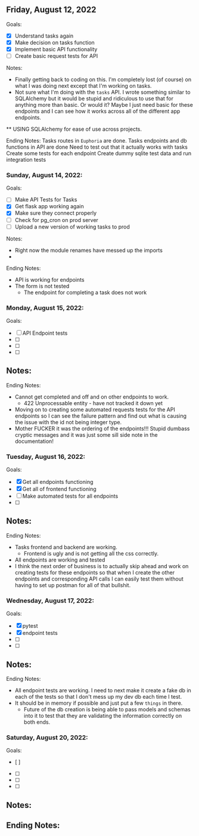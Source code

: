 ## Friday, August 12, 2022
Goals:
- [X] Understand tasks again
- [X] Make decision on tasks function
- [X] Implement basic API functionality
- [ ] Create basic request tests for API

Notes:
- Finally getting back to coding on this.  I'm completely lost (of course) on what I was doing next except that I'm working on tasks.
- Not sure what I'm doing with the `tasks` API.  I wrote something similar to SQLAlchemy but it would be stupid and ridiculous to use that for anything more than basic.  Or would it?  Maybe I just need basic for these endpoints and I can see how it works across all of the different app endpoints.

** USING SQLAlchemy for ease of use across projects.

Ending Notes:
Tasks routes in `Euphoria` are done.
Tasks endpoints and db functions in API are done
Need to test out that it actually works with tasks
Create some tests for each endpoint
Create dummy sqlite test data and run integration tests


### Sunday, August 14, 2022: 
Goals:
- [ ] Make API Tests for Tasks
- [X] Get flask app working again
- [X] Make sure they connect properly
- [ ] Check for pg_cron on prod server
- [ ] Upload a new version of working tasks to prod

Notes:
- Right now the module renames have messed up the imports
- 

Ending Notes:
- API is working for endpoints
- The form is not tested
  - The endpoint for completing a task does not work


### Monday, August 15, 2022: 
Goals:
- [ ] API Endpoint tests
- [ ] 
- [ ] 
- [ ] 
Notes:
- 

Ending Notes:
- Cannot get completed and off and on other endpoints to work.
  - 422 Unprocessable entity - have not tracked it down yet
- Moving on to creating some automated requests tests for the API endpoints so I can see the failure pattern and find out what is causing the issue with the id not being integer type.
- Mother FUCKER it was the ordering of the endpoints!!!  Stupid dumbass cryptic messages and it was just some sill side note in the documentation!


### Tuesday, August 16, 2022: 
Goals:
- [X] Get all endpoints functioning
- [X] Get all of frontend functioning
- [ ] Make automated tests for all endpoints
- [ ] 
Notes:
- 

Ending Notes:
- Tasks frontend and backend are working.
  - Frontend is ugly and is not getting all the css correctly.
- All endpoints are working and tested
- I think the next order of business is to actually skip ahead and work on creating tests for these endpoints so that when I create the other endpoints and corresponding API calls I can easily test them without having to set up postman for all of that bullshit.


### Wednesday, August 17, 2022: 
Goals:
- [X] pytest 
- [X] endpoint tests
- [ ] 
- [ ] 
Notes:
- 

Ending Notes:
- All endpoint tests are working.  I need to next make it create a fake db in each of the tests so that I don't mess up my dev db each time I test.
- It should be in memory if possible and just put a few `things` in there.
  - Future of the db creation is being able to pass models and schemas into it to test that they are validating the information correctly on both ends.  


### Saturday, August 20, 2022: 
Goals:
- [ ] 
- [ ] 
- [ ] 
- [ ] 
Notes:
- 

Ending Notes:
- 






